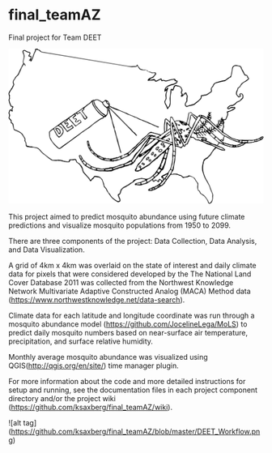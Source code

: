 # final_teamAZ
Final project for Team DEET

![alt tag](https://github.com/ksaxberg/final_teamAZ/blob/master/DEET_Logo.png)

This project aimed to predict mosquito abundance using future climate predictions and visualize mosquito 
populations from 1950 to 2099.

There are three components of the project: Data Collection, Data Analysis, and Data Visualization. 

A grid of 4km x 4km was overlaid on the state of interest and daily climate data for pixels that were considered developed by the The National Land Cover Database 2011 was collected from the Northwest Knowledge Network Multivariate Adaptive Constructed Analog (MACA) Method data (https://www.northwestknowledge.net/data-search).

Climate data for each latitude and longitude coordinate was run through a mosquito abundance model (https://github.com/JocelineLega/MoLS) to predict daily mosquito numbers based on near-surface air temperature, precipitation, and surface relative humidity.

Monthly average mosquito abundance was visualized using QGIS(http://qgis.org/en/site/) time manager plugin.

For more information about the code and more detailed instructions for setup and running, see the documentation files in each project component directory and/or the project wiki (https://github.com/ksaxberg/final_teamAZ/wiki).

![alt tag] (https://github.com/ksaxberg/final_teamAZ/blob/master/DEET_Workflow.png)
